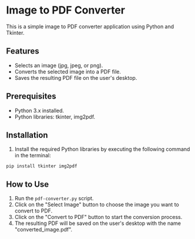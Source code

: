 # Image to PDF Converter

This is a simple image to PDF converter application using Python and Tkinter.

## Features

- Selects an image (jpg, jpeg, or png).
- Converts the selected image into a PDF file.
- Saves the resulting PDF file on the user's desktop.

## Prerequisites

- Python 3.x installed.
- Python libraries: tkinter, img2pdf.

## Installation

1. Install the required Python libraries by executing the following command in the terminal:

```
pip install tkinter img2pdf
```

## How to Use

1. Run the `pdf-converter.py` script.
2. Click on the "Select Image" button to choose the image you want to convert to PDF.
3. Click on the "Convert to PDF" button to start the conversion process.
4. The resulting PDF will be saved on the user's desktop with the name "converted_image.pdf".
